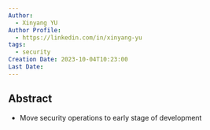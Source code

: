 ```yaml
---
Author:
  - Xinyang YU
Author Profile:
  - https://linkedin.com/in/xinyang-yu
tags:
  - security
Creation Date: 2023-10-04T10:23:00
Last Date:
---
```

## Abstract
- Move security operations to early stage of development